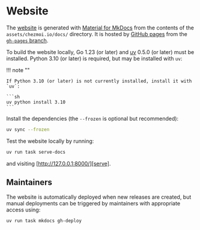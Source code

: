 # Website

The [website][website] is generated with [Material for MkDocs][material] from
the contents of the `assets/chezmoi.io/docs/` directory. It is hosted by
[GitHub pages][pages] from the [`gh-pages` branch][branch].

To build the website locally, Go 1.23 (or later) and [uv][uv] 0.5.0 (or later)
must be installed. Python 3.10 (or later) is required, but may be installed with
`uv`:

!!! note ""

    If Python 3.10 (or later) is not currently installed, install it with `uv`:

    ```sh
    uv python install 3.10
    ```

Install the dependencies (the `--frozen` is optional but recommended):

```sh
uv sync --frozen
```

Test the website locally by running:

```sh
uv run task serve-docs
```

and visiting [http://127.0.0.1:8000/][serve].

## Maintainers

The website is automatically deployed when new releases are created, but manual
deployments can be triggered by maintainers with appropriate access using:

```sh
uv run task mkdocs gh-deploy
```

[website]: https://chezmoi.io
[material]: https://squidfunk.github.io/mkdocs-material/
[pages]: https://pages.github.com/
[branch]: https://github.com/twpayne/chezmoi/tree/gh-pages
[uv]: https://docs.astral.sh/uv/getting-started/installation/
[serve]: http://127.0.0.1:8000/
